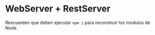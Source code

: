 # WebServer + RestServer

Rescuerden que deben ejecutar ```npm i``` para reconstruir los modulos de Node.